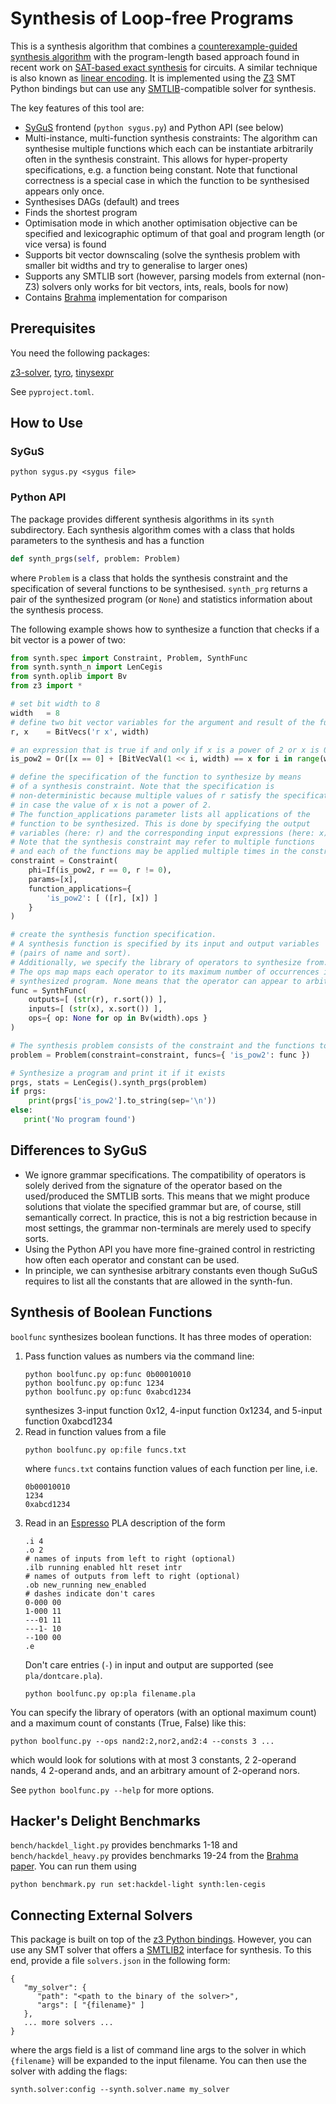# Synthesis of Loop-free Programs

This is a synthesis algorithm that combines a [counterexample-guided synthesis algorithm](https://susmitjha.github.io/papers/pldi11.pdf) with the program-length based approach found in recent work on [SAT-based exact synthesis](https://infoscience.epfl.ch/record/271569/files/WH-IEEE-SAT-Based.pdf) for circuits.
A similar technique is also known as [linear encoding](https://github.com/lorisdanto/cse291-program-synthesis-loris).
It is implemented using the [Z3](https://github.com/Z3Prover/z3) SMT Python bindings but can use any [SMTLIB](https://www.smtlib.org)-compatible solver for synthesis.

The key features of this tool are:
- [SyGuS](https://sygus-org.github.io/assets/pdf/SyGuS-IF_2.1.pdf) frontend (`python sygus.py`) and Python API (see below)
- Multi-instance, multi-function synthesis constraints:
  The algorithm can synthesise multiple functions which each can be instantiate arbitrarily often in the synthesis constraint.
  This allows for hyper-property specifications, e.g. a function being constant.
  Note that functional correctness is a special case in which the function to be synthesised appears only once.
- Synthesises DAGs (default) and trees
- Finds the shortest program
- Optimisation mode in which another optimisation objective can be specified and lexicographic optimum of that goal and program length (or vice versa) is found
- Supports bit vector downscaling (solve the synthesis problem with smaller bit widths and try to generalise to larger ones)
- Supports any SMTLIB sort (however, parsing models from external (non-Z3) solvers only works for bit vectors, ints, reals, bools for now)
- Contains [Brahma](https://susmitjha.github.io/papers/pldi11.pdf) implementation for comparison

## Prerequisites

You need the following packages:

[z3-solver](https://pypi.org/project/z3-solver/),
[tyro](https://pypi.org/project/tyro/),
[tinysexpr](https://github.com/shack/tinysexpr)

See `pyproject.toml`.

## How to Use

### SyGuS

```
python sygus.py <sygus file>
```

### Python API

The package provides different synthesis algorithms in its `synth` subdirectory.
Each synthesis algorithm comes with a class that holds parameters to the synthesis and has a function
```Python
def synth_prgs(self, problem: Problem)
```
where `Problem` is a class that holds the synthesis constraint and the specification of several functions to be synthesised.
`synth_prg` returns a pair of the synthesized program (or `None`) and statistics information about the synthesis process.

The following example shows how to synthesize a function that checks if a bit vector is a power of two:
```Python
from synth.spec import Constraint, Problem, SynthFunc
from synth.synth_n import LenCegis
from synth.oplib import Bv
from z3 import *

# set bit width to 8
width   = 8
# define two bit vector variables for the argument and result of the function
r, x    = BitVecs('r x', width)

# an expression that is true if and only if x is a power of 2 or x is 0
is_pow2 = Or([x == 0] + [BitVecVal(1 << i, width) == x for i in range(width)])

# define the specification of the function to synthesize by means
# of a synthesis constraint. Note that the specification is
# non-deterministic because multiple values of r satisfy the specification
# in case the value of x is not a power of 2.
# The function_applications parameter lists all applications of the
# function to be synthesized. This is done by specifying the output
# variables (here: r) and the corresponding input expressions (here: x).
# Note that the synthesis constraint may refer to multiple functions
# and each of the functions may be applied multiple times in the constraint.
constraint = Constraint(
    phi=If(is_pow2, r == 0, r != 0),
    params=[x],
    function_applications={
        'is_pow2': [ ([r], [x]) ]
    }
)

# create the synthesis function specification.
# A synthesis function is specified by its input and output variables
# (pairs of name and sort).
# Additionally, we specify the library of operators to synthesize from.
# The ops map maps each operator to its maximum number of occurrences in the
# synthesized program. None means that the operator can appear to arbitrary often.
func = SynthFunc(
    outputs=[ (str(r), r.sort()) ],
    inputs=[ (str(x), x.sort()) ],
    ops={ op: None for op in Bv(width).ops }
)

# The synthesis problem consists of the constraint and the functions to synthesise.
problem = Problem(constraint=constraint, funcs={ 'is_pow2': func })

# Synthesize a program and print it if it exists
prgs, stats = LenCegis().synth_prgs(problem)
if prgs:
    print(prgs['is_pow2'].to_string(sep='\n'))
else:
   print('No program found')
```

## Differences to SyGuS

- We ignore grammar specifications.
  The compatibility of operators is solely derived from the signature of the operator based on the used/produced the SMTLIB sorts.
  This means that we might produce solutions that violate the specified grammar but are, of course, still semantically correct.
  In practice, this is not a big restriction because in most settings, the grammar non-terminals are merely used to specify sorts.
- Using the Python API you have more fine-grained control in restricting how often each operator and constant can be used.
- In principle, we can synthesise arbitrary constants even though SuGuS requires to list all the constants that are allowed in the synth-fun.

## Synthesis of Boolean Functions

`boolfunc` synthesizes boolean functions. It has three modes of operation:
1. Pass function values as numbers via the command line:
   ```
   python boolfunc.py op:func 0b00010010
   python boolfunc.py op:func 1234
   python boolfunc.py op:func 0xabcd1234
   ```
   synthesizes 3-input function 0x12, 4-input function 0x1234, and 5-input function 0xabcd1234
2. Read in function values from a file
   ```
   python boolfunc.py op:file funcs.txt
   ```
   where `funcs.txt` contains function values of each function per line, i.e.
   ```
   0b00010010
   1234
   0xabcd1234
   ```
3. Read in an [Espresso](https://raw.githubusercontent.com/JackHack96/logic-synthesis/espresso/doc/espresso5.pdf) PLA description of the form
   ```
   .i 4
   .o 2
   # names of inputs from left to right (optional)
   .ilb running enabled hlt reset intr
   # names of outputs from left to right (optional)
   .ob new_running new_enabled
   # dashes indicate don't cares
   0-000 00
   1-000 11
   ---01 11
   ---1- 10
   --100 00
   .e
   ```
   Don't care entries (`-`) in input and output are supported (see `pla/dontcare.pla`).
   ```
   python boolfunc.py op:pla filename.pla
   ```

You can specify the library of operators (with an optional maximum count) and a maximum count of constants (True, False) like this:
```
python boolfunc.py --ops nand2:2,nor2,and2:4 --consts 3 ...
```
which would look for solutions with at most 3 constants, 2 2-operand nands, 4 2-operand ands, and an arbitrary amount of 2-operand nors.

See `python boolfunc.py --help` for more options.

## Hacker's Delight Benchmarks

`bench/hackdel_light.py` provides benchmarks 1-18 and `bench/hackdel_heavy.py` provides benchmarks 19-24 from the [Brahma paper](https://susmitjha.github.io/papers/pldi11.pdf).
You can run them using
```
python benchmark.py run set:hackdel-light synth:len-cegis
```

## Connecting External Solvers

This package is built on top of the [z3 Python bindings](https://z3prover.github.io/api/html/namespacez3py.html).
However, you can use any SMT solver that offers a [SMTLIB2](https://smt-lib.org/) interface for synthesis.
To this end, provide a file `solvers.json` in the following form:
```
{
   "my_solver": {
      "path": "<path to the binary of the solver>",
      "args": [ "{filename}" ]
   },
   ... more solvers ...
}
```
where the args field is a list of command line args to the solver in which `{filename}` will be expanded to the input filename.
You can then use the solver with adding the flags:
```
synth.solver:config --synth.solver.name my_solver
```
